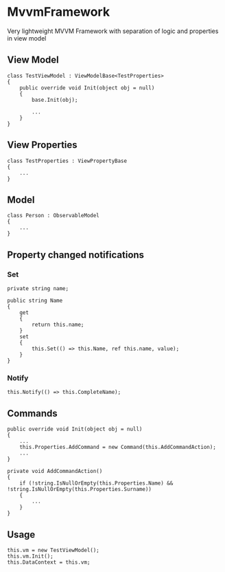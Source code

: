 # MvvmFramework
Very lightweight MVVM Framework with separation of logic and properties in view model

## View Model
````
class TestViewModel : ViewModelBase<TestProperties>
{
    public override void Init(object obj = null)
    {
        base.Init(obj);

        ...
    }
}
````
## View Properties
````
class TestProperties : ViewPropertyBase
{
    ...
}
````
## Model
````
class Person : ObservableModel
{
    ...
}
````

## Property changed notifications

### Set
````
private string name;

public string Name
{
    get
    {
        return this.name;
    }
    set
    {
        this.Set(() => this.Name, ref this.name, value);
    }
}
````
### Notify
````
this.Notify(() => this.CompleteName);
````
## Commands
````
public override void Init(object obj = null)
{
    ...
    this.Properties.AddCommand = new Command(this.AddCommandAction);
    ...
}

private void AddCommandAction()
{
    if (!string.IsNullOrEmpty(this.Properties.Name) && !string.IsNullOrEmpty(this.Properties.Surname))
    {
        ...
    }
}
````
## Usage
````
this.vm = new TestViewModel();
this.vm.Init();
this.DataContext = this.vm;
````
